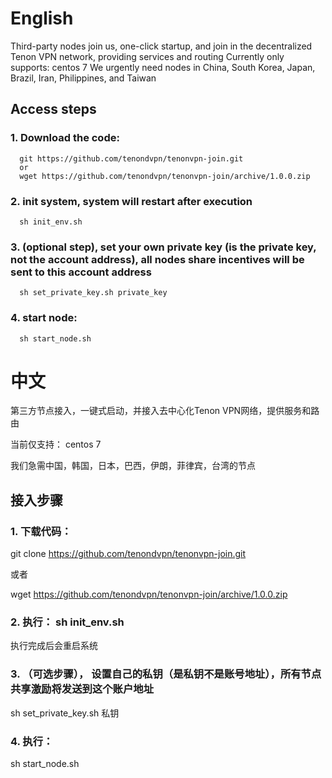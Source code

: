 # English

Third-party nodes join us, one-click startup, and join in the decentralized Tenon VPN network, providing services and routing
Currently only supports: centos 7
We urgently need nodes in China, South Korea, Japan, Brazil, Iran, Philippines, and Taiwan

## Access steps
### 1. Download the code:

      git https://github.com/tenondvpn/tenonvpn-join.git
      or
      wget https://github.com/tenondvpn/tenonvpn-join/archive/1.0.0.zip

### 2. init system, system will restart after execution

      sh init_env.sh

### 3. (optional step), set your own private key (is the private key, not the account address), all nodes share incentives will be sent to this account address 

      sh set_private_key.sh private_key

### 4. start node: 

      sh start_node.sh

# 
# 
# 中文

第三方节点接入，一键式启动，并接入去中心化Tenon VPN网络，提供服务和路由

当前仅支持： centos 7

我们急需中国，韩国，日本，巴西，伊朗，菲律宾，台湾的节点

## 接入步骤

### 1. 下载代码： 
  
   git clone https://github.com/tenondvpn/tenonvpn-join.git
   
   或者
   
   wget https://github.com/tenondvpn/tenonvpn-join/archive/1.0.0.zip
   

### 2. 执行： sh init_env.sh  
   执行完成后会重启系统
   
### 3. （可选步骤）， 设置自己的私钥（是私钥不是账号地址），所有节点共享激励将发送到这个账户地址
   sh set_private_key.sh 私钥
   
### 4. 执行：
   sh start_node.sh

    
    


